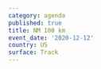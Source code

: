 ```yaml
---
category: agenda
published: true
title: NM 100 km
event_date: '2020-12-12'
country: US
surface: Track
---
```

